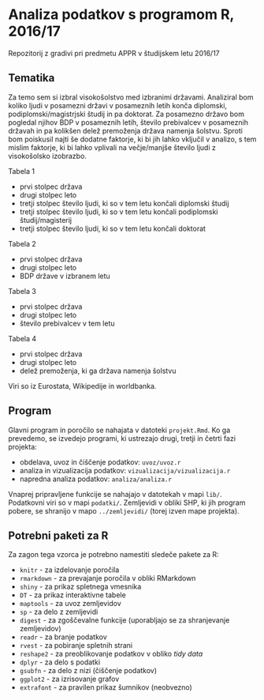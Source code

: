# Analiza podatkov s programom R, 2016/17

Repozitorij z gradivi pri predmetu APPR v študijskem letu 2016/17

## Tematika

Za temo sem si izbral visokošolstvo med izbranimi državami. Analiziral bom koliko ljudi v posamezni državi v posameznih letih konča diplomski, podiplomski/magistrjski študij in pa doktorat. Za posamezno državo bom pogledal njihov BDP v posameznih letih, število prebivalcev v posameznih državah in pa kolikšen delež premoženja država namenja šolstvu. Sproti bom poiskusil najti še dodatne faktorje, ki bi jih lahko vključil v analizo, s tem mislim faktorje, ki bi lahko vplivali na večje/manjše število ljudi z visokošolsko izobrazbo. 

Tabela 1

* prvi stolpec država
* drugi stolpec leto
* tretji stolpec število ljudi, ki so v tem letu končali diplomski študij
* tretji stolpec število ljudi, ki so v tem letu končali podiplomski študij/magisterij
* tretji stolpec število ljudi, ki so v tem letu končali doktorat

Tabela 2

* prvi stolpec država
* drugi stolpec leto
* BDP države v izbranem letu

Tabela 3 

* prvi stolpec država
* drugi stolpec leto 
* število prebivalcev v tem letu 

Tabela 4

* prvi stolpec država
* drugi stolpec leto
* delež premoženja, ki ga država namenja šolstvu

Viri so iz Eurostata, Wikipedije in worldbanka. 


## Program

Glavni program in poročilo se nahajata v datoteki `projekt.Rmd`. Ko ga prevedemo,
se izvedejo programi, ki ustrezajo drugi, tretji in četrti fazi projekta:

* obdelava, uvoz in čiščenje podatkov: `uvoz/uvoz.r`
* analiza in vizualizacija podatkov: `vizualizacija/vizualizacija.r`
* napredna analiza podatkov: `analiza/analiza.r`

Vnaprej pripravljene funkcije se nahajajo v datotekah v mapi `lib/`. Podatkovni
viri so v mapi `podatki/`. Zemljevidi v obliki SHP, ki jih program pobere, se
shranijo v mapo `../zemljevidi/` (torej izven mape projekta).

## Potrebni paketi za R

Za zagon tega vzorca je potrebno namestiti sledeče pakete za R:

* `knitr` - za izdelovanje poročila
* `rmarkdown` - za prevajanje poročila v obliki RMarkdown
* `shiny` - za prikaz spletnega vmesnika
* `DT` - za prikaz interaktivne tabele
* `maptools` - za uvoz zemljevidov
* `sp` - za delo z zemljevidi
* `digest` - za zgoščevalne funkcije (uporabljajo se za shranjevanje zemljevidov)
* `readr` - za branje podatkov
* `rvest` - za pobiranje spletnih strani
* `reshape2` - za preoblikovanje podatkov v obliko *tidy data*
* `dplyr` - za delo s podatki
* `gsubfn` - za delo z nizi (čiščenje podatkov)
* `ggplot2` - za izrisovanje grafov
* `extrafont` - za pravilen prikaz šumnikov (neobvezno)
